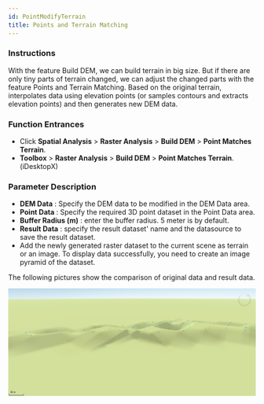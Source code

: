 ```yaml
---
id: PointModifyTerrain
title: Points and Terrain Matching
---
```

### Instructions

With the feature Build DEM, we can build terrain in big size. But if there are
only tiny parts of terrain changed, we can adjust the changed parts with the
feature Points and Terrain Matching. Based on the original terrain,
interpolates data using elevation points (or samples contours and extracts
elevation points) and then generates new DEM data.

### Function Entrances

  * Click **Spatial Analysis** > **Raster Analysis** > **Build DEM** > **Point Matches Terrain**.
  * **Toolbox** > **Raster Analysis** > **Build DEM** > **Point Matches Terrain**. (iDesktopX)

### Parameter Description

  * **DEM Data** : Specify the DEM data to be modified in the DEM Data area.
  * **Point Data** : Specify the required 3D point dataset in the Point Data area.
  * **Buffer Radius (m)** : enter the buffer radius. 5 meter is by default.
  * **Result Data** : specify the result dataset' name and the datasource to save the result dataset.
  * Add the newly generated raster dataset to the current scene as terrain or an image. To display data successfully, you need to create an image pyramid of the dataset.

The following pictures show the comparison of original data and result data.

![](img/ModifyAfter.png)  

